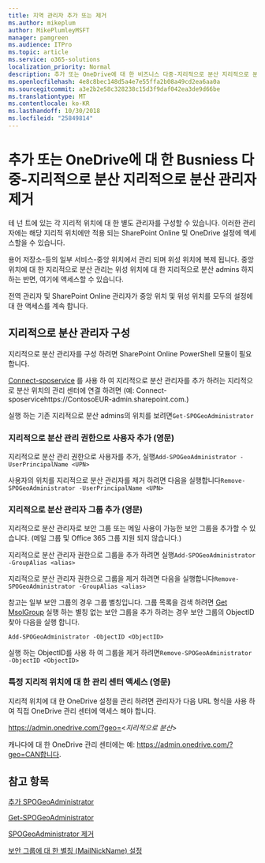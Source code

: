 ```yaml
---
title: 지역 관리자 추가 또는 제거
ms.author: mikeplum
author: MikePlumleyMSFT
manager: pamgreen
ms.audience: ITPro
ms.topic: article
ms.service: o365-solutions
localization_priority: Normal
description: 추가 또는 OneDrive에 대 한 비즈니스 다중-지리적으로 분산 지리적으로 분산 관리자를 제거 하는 방법에 알아봅니다.
ms.openlocfilehash: 4e8c8bec148d5a4e7e55ffa2b08a49cd2ea6aa0a
ms.sourcegitcommit: a3e2b2e58c328238c15d3f9daf042ea3de9d66be
ms.translationtype: MT
ms.contentlocale: ko-KR
ms.lasthandoff: 10/30/2018
ms.locfileid: "25849814"
---
```

# <a name="add-or-remove-a-geo-administrator-in-onedrive-for-busniess-multi-geo"></a>추가 또는 OneDrive에 대 한 Busniess 다중-지리적으로 분산 지리적으로 분산 관리자 제거

테 넌 트에 있는 각 지리적 위치에 대 한 별도 관리자를 구성할 수 있습니다. 이러한 관리자에는 해당 지리적 위치에만 적용 되는 SharePoint Online 및 OneDrive 설정에 액세스할을 수 있습니다.

용어 저장소-등의 일부 서비스-중앙 위치에서 관리 되며 위성 위치에 복제 됩니다. 중앙 위치에 대 한 지리적으로 분산 관리는 위성 위치에 대 한 지리적으로 분산 admins 하지 하는 반면, 여기에 액세스할 수 있습니다.

전역 관리자 및 SharePoint Online 관리자가 중앙 위치 및 위성 위치를 모두의 설정에 대 한 액세스를 계속 합니다.

## <a name="configuring-geo-administrators"></a>지리적으로 분산 관리자 구성

지리적으로 분산 관리자를 구성 하려면 SharePoint Online PowerShell 모듈이 필요 합니다.

[Connect-sposervice](https://docs.microsoft.com/powershell/module/sharepoint-online/Connect-SPOService) 를 사용 하 여 지리적으로 분산 관리자를 추가 하려는 지리적으로 분산 위치의 관리 센터에 연결 하려면 (예: Connect-sposervicehttps://ContosoEUR-admin.sharepoint.com.)

실행 하는 기존 지리적으로 분산 admins의 위치를 보려면`Get-SPOGeoAdministrator`

### <a name="adding-a-user-as-a-geo-admin"></a>지리적으로 분산 관리 권한으로 사용자 추가 (영문)

지리적으로 분산 관리 권한으로 사용자를 추가, 실행`Add-SPOGeoAdministrator -UserPrincipalName <UPN>`

사용자의 위치를 지리적으로 분산 관리자를 제거 하려면 다음을 실행합니다`Remove-SPOGeoAdministrator -UserPrincipalName <UPN>`

### <a name="adding-a-group-as-a-geo-admin"></a>지리적으로 분산 관리자 그룹 추가 (영문)

지리적으로 분산 관리자로 보안 그룹 또는 메일 사용이 가능한 보안 그룹을 추가할 수 있습니다. (메일 그룹 및 Office 365 그룹 지원 되지 않습니다.)

지리적으로 분산 관리자 권한으로 그룹을 추가 하려면 실행`Add-SPOGeoAdministrator -GroupAlias <alias>`

지리적으로 분산 관리자 권한으로 그룹을 제거 하려면 다음을 실행합니다`Remove-SPOGeoAdministrator -GroupAlias <alias>`

참고는 일부 보안 그룹의 경우 그룹 별칭입니다. 그룹 목록을 검색 하려면 [Get MsolGroup](https://docs.microsoft.com/en-us/powershell/module/msonline/get-msolgroup) 실행 하는 별칭 없는 보안 그룹을 추가 하려는 경우 보안 그룹의 ObjectID 찾아 다음을 실행 합니다.

`Add-SPOGeoAdministrator -ObjectID <ObjectID>`

실행 하는 ObjectID를 사용 하 여 그룹을 제거 하려면`Remove-SPOGeoAdministrator -ObjectID <ObjectID>`

### <a name="accessing-the-admin-center-for-a-specific-geo-location"></a>특정 지리적 위치에 대 한 관리 센터 액세스 (영문)

지리적 위치에 대 한 OneDrive 설정을 관리 하려면 관리자가 다음 URL 형식을 사용 하 여 직접 OneDrive 관리 센터에 액세스 해야 합니다.

https://admin.onedrive.com/?geo=<*지리적으로 분산*>

캐나다에 대 한 OneDrive 관리 센터에는 예: https://admin.onedrive.com/?geo=CAN합니다.

## <a name="see-also"></a>참고 항목

[추가 SPOGeoAdministrator](https://docs.microsoft.com/powershell/module/sharepoint-online/add-spogeoadministrator)

[Get-SPOGeoAdministrator](https://docs.microsoft.com/powershell/module/sharepoint-online/get-spogeoadministrator)

[SPOGeoAdministrator 제거](https://docs.microsoft.com/powershell/module/sharepoint-online/remove-spogeoadministrator)

[보안 그룹에 대 한 별칭 (MailNickName) 설정](https://docs.microsoft.com/en-us/powershell/module/azuread/set-azureadgroup)